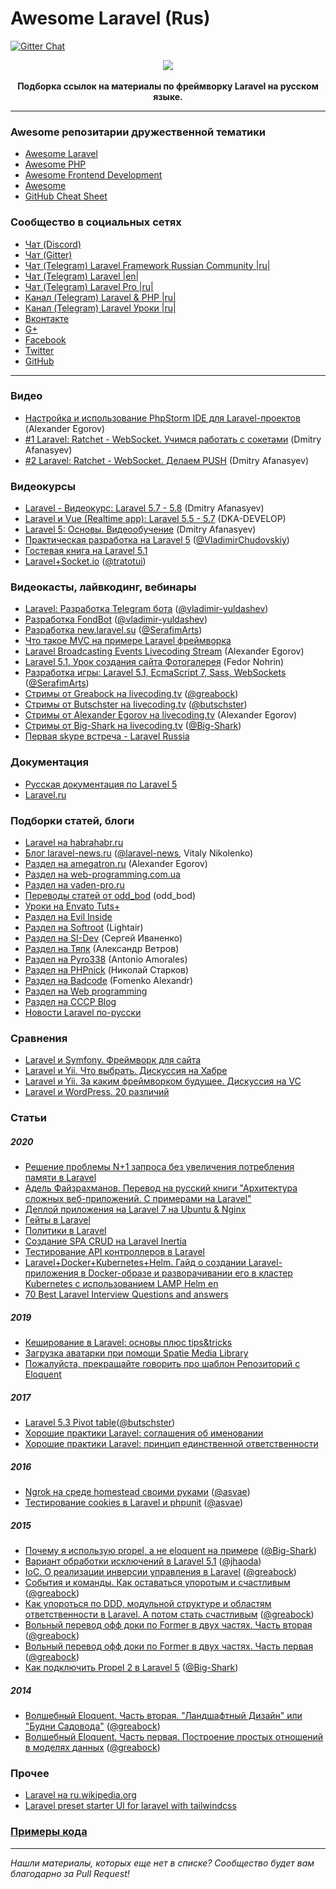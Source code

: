 Awesome Laravel (Rus)
====
[![Gitter Chat](https://img.shields.io/badge/Laravel-RUS-blue.svg)](https://discord.gg/mrkXUzV)

<p align="center">
    <img src="https://avatars3.githubusercontent.com/u/5966874?v=3&s=200"><br><br>
    <strong>Подборка ссылок на материалы по фреймворку Laravel на русском языке.</strong><br>
</p>

---
### Awesome репозитарии дружественной тематики
+ [Awesome Laravel](https://github.com/chiraggude/awesome-laravel)
+ [Awesome PHP](https://github.com/ziadoz/awesome-php)
+ [Awesome Frontend Development](https://github.com/dypsilon/frontend-dev-bookmarks)
+ [Awesome](https://github.com/sindresorhus/awesome)
+ [GitHub Cheat Sheet](https://github.com/tiimgreen/github-cheat-sheet)

### Сообщество в социальных сетях

+ [Чат (Discord)](https://discord.gg/mrkXUzV)
+ [Чат (Gitter)](https://gitter.im/LaravelRUS/chat)
+ [Чат (Telegram) Laravel Framework Russian Community |ru|](https://t.me/laravelrus)
+ [Чат (Telegram) Laravel |en|](https://t.me/Laravel)
+ [Чат (Telegram) Laravel Pro |ru|](https://t.me/laravel_pro)
+ [Канал (Telegram) Laravel & PHP |ru|](https://t.me/laravelru)
+ [Канал (Telegram) Laravel Уроки |ru|](https://t.me/laravel_it)
+ [Вконтакте](http://vk.com/laravel_rus)
+ [G+](https://plus.google.com/communities/101989042587233170707)
+ [Facebook](https://www.facebook.com/LaravelRus)
+ [Twitter](https://twitter.com/LaravelRUS)
+ [GitHub](https://github.com/LaravelRUS)

----

### Видео
+ [Настройка и использование PhpStorm IDE для Laravel-проектов](http://www.youtube.com/watch?v=oe6lN9mGxs4) (Alexander Egorov)
+ [#1 Laravel: Ratchet - WebSocket. Учимся работать с сокетами](https://www.youtube.com/watch?v=TuH8-kYxGGU) (Dmitry Afanasyev)
+ [#2 Laravel: Ratchet - WebSocket. Делаем PUSH](https://www.youtube.com/watch?v=wXCORk5xXPs) (Dmitry Afanasyev)


### Видеокурсы
+ [Laravel - Видеокурс: Laravel 5.7 - 5.8](https://www.youtube.com/playlist?list=PLoonZ8wII66iP0fJPHhkLXa3k7CMef9ak) (Dmitry Afanasyev)
+ [Laravel и Vue (Realtime app): Laravel 5.5 - 5.7](https://www.youtube.com/playlist?list=PLD5U-C5KK50X1KcfueA73sGSjBsd8vgVG) (DKA-DEVELOP)
+ [Laravel 5: Основы. Видеообучение](https://www.youtube.com/playlist?list=PLoonZ8wII66h7pF6CFPzK3pVhTWo3DL9G) (Dmitry Afanasyev)
+ [Практическая разработка на Laravel 5](https://www.youtube.com/playlist?list=PL82X9fw4S8uA4KA80i8ByAxJJGyi6CaYV) ([@VladimirChudovskiy](https://github.com/VladimirChudovskiy))
+ [Гостевая книга на Laravel 5.1](https://www.youtube.com/playlist?list=PLY4rE9dstrJy1xVuLZ5BEVLEGjGA_fN8N)
+ [Laravel+Socket.io](https://www.youtube.com/playlist?list=PLEyOhcqU3T9WgpfyXFSrcAX9cQ-ZbdBiJ) ([@tratotui](https://github.com/tratotui))


### Видеокасты, лайвкодинг, вебинары
+ [Laravel: Разработка Telegram бота](https://www.youtube.com/playlist?list=PL9RfYZyrwbLM77fKQCaA8gct-61_2FJrb) ([@vladimir-yuldashev](https://github.com/vladimir-yuldashev))
+ [Разработка FondBot](https://www.youtube.com/playlist?list=PL9RfYZyrwbLMifEUWMO4jIlqII_u_HUsB) ([@vladimir-yuldashev](https://github.com/vladimir-yuldashev))
+ [Разработка new.laravel.su](https://www.youtube.com/playlist?list=PLDI5V3o4oKBV67eeV3zIDWYTsdU28chMb) ([@SerafimArts](https://github.com/SerafimArts))
+ [Что такое MVC на примере Laravel фреймворка](https://www.youtube.com/watch?v=BD3QVM2upYI)
+ [Laravel Broadcasting Events Livecoding Stream](http://www.youtube.com/watch?v=Rc9kr6wXIYE) (Alexander Egorov)
+ [Laravel 5.1. Урок создания сайта Фотогалерея](https://www.youtube.com/playlist?list=PL4ASp3UmXSuw-n7TCyvrdS3qNPprA7svW) (Fedor Nohrin)
+ [Разработка игры: Laravel 5.1, EcmaScript 7, Sass, WebSockets](https://www.youtube.com/playlist?list=PLDI5V3o4oKBXfO8QbL52cF68UJyqvQ3oV) ([@SerafimArts](https://github.com/SerafimArts))
+ [Стримы от Greabock на livecoding.tv](https://www.livecoding.tv/greabock/videos/) ([@greabock](https://github.com/greabock))
+ [Стримы от Butschster на livecoding.tv](https://www.livecoding.tv/butschster/videos/) ([@butschster](https://github.com/butschster))
+ [Стримы от Alexander Egorov на livecoding.tv](https://www.livecoding.tv/greabock/videos/) (Alexander Egorov)
+ [Стримы от Big-Shark на livecoding.tv](https://www.livecoding.tv/big_shark/videos/) ([@Big-Shark](https://github.com/Big-Shark))
+ [Первая skype встреча - Laravel Russia](https://www.youtube.com/watch?v=zv-nelkk23E)


### Документация
+ [Русская документация по Laravel 5](http://laravel.su/docs/5.4/)
+ [Laravel.ru](http://laravel.ru)


### Подборки статей, блоги
+ [Laravel на habrahabr.ru](http://habrahabr.ru/hub/laravel/)
+ [Блог laravel-news.ru](https://laravel-news.ru) ([@laravel-news](https://github.com/laravel-news), Vitaly Nikolenko)
+ [Раздел на amegatron.ru](http://amegatron.ru/category/laravel/) (Alexander Egorov)
+ [Раздел на web-programming.com.ua](http://web-programming.com.ua/category/laravel/)
+ [Раздел на vaden-pro.ru](http://vaden-pro.ru/blog/laravel)
+ [Переводы статей от odd_bod](https://laravel.ru/~odd_bod/posts) (odd_bod)
+ [Уроки на Envato Tuts+](https://code.tutsplus.com/ru/categories/laravel)
+ [Раздел на Evil Inside](https://evilinside.ru/laravel/)
+ [Раздел на Softroot](https://softroot.ru/tag/laravel/) (Lightair)
+ [Раздел на SI-Dev](https://si-dev.com/ru/blog/categories/laravel) (Сергей Иваненко)
+ [Раздел на Тяпк](https://tyapk.ru/blog/category/laravel) (Александр Ветров)
+ [Раздел на Pyro338](https://pyro338.ru/category/shpargalki/laravel/) (Antonio Amorales)
+ [Раздел на PHPnick](https://phpnick.ru/posts/tag/laravel) (Николай Старков)
+ [Раздел на Badcode](https://badcode.ru/tag/laravel/) (Fomenko Alexandr)
+ [Раздел на Web programming](https://web-programming.com.ua/category/laravel/)
+ [Раздел на СССР Blog](http://cccp-blog.com/laravel)
+ [Новости Laravel по-русски](https://laravelnews.ru/)


### Сравнения
+ [Laravel и Symfony. Фреймворк для сайта](https://arduinoplus.ru/laravel-ili-symfony/)
+ [Laravel и Yii. Что выбрать. Дискуссия на Хабре](https://habr.com/ru/post/353434/)
+ [Laravel и Yii. За каким фреймворком будущее. Дискуссия на VC](https://vc.ru/flood/52013-yii-vs-laravel-za-kakim-freymvorkom-budushchee)
+ [Laravel и WordPress. 20 различий](https://flagstudio.ru/blog/20-razlichij-wordpress-i-laravel)


### Статьи

##### 2020
+ [Решение проблемы N+1 запроса без увеличения потребления памяти в Laravel](https://habr.com/ru/post/508544/)
+ [Адель Файзрахманов. Перевод на русский книги "Архитектура сложных веб-приложений. С примерами на Laravel"](https://github.com/adelf/acwa_book_ru)
+ [Деплой приложения на Laravel 7 на Ubuntu & Nginx](https://habr.com/ru/post/508162/)
+ [Гейты в Laravel](https://laravel.demiart.ru/laravel-gates/)
+ [Политики в Laravel](https://laravel.demiart.ru/laravel-policy/)
+ [Создание SPA CRUD на Laravel Inertia](https://laravel.demiart.ru/laravel-inertia-js-crud/)
+ [Тестирование API контроллеров в Laravel](https://medium.com/@butschster/%D1%82%D0%B5%D1%81%D1%82%D0%B8%D1%80%D0%BE%D0%B2%D0%B0%D0%BD%D0%B8%D0%B5-%D0%BA%D0%BE%D0%BD%D1%82%D1%80%D0%BE%D0%BB%D0%BB%D0%B5%D1%80%D0%BE%D0%B2-%D0%B2-laravel-c50a3f4d7195)
+ [Laravel+Docker+Kubernetes+Helm. Гайд о создании Laravel-приложения в Docker-образе и разворачивании его в кластер Kubernetes с использованием LAMP Helm en](https://www.digitalocean.com/community/tutorials/how-to-deploy-laravel-7-and-mysql-on-kubernetes-using-helm)
+ [70 Best Laravel Interview Questions and answers](https://devdojo.com/devquora/70-best-laravel-interview-questions-and-answers)

##### 2019
+ [Кеширование в Laravel: основы плюс tips&tricks](https://m.habr.com/ru/post/463495/)
+ [Загрузка аватарки при помощи Spatie Media Library](https://laravel.demiart.ru/uploading-avatar-images/)
+ [Пожалуйста, прекращайте говорить про шаблон Репозиторий с Eloquent](https://m.habr.com/ru/post/444688/)

##### 2017
+ [Laravel 5.3 Pivot table](https://medium.com/@butschster/laravel-pivot-table-4808827cf567#.65njg3336)([@butschster](https://github.com/butschster))
+ [Хорошие практики Laravel: соглашения об именовании](https://laravel.ru/posts/889)
+ [Хорошие практики Laravel: принцип единственной ответственности](https://laravel.ru/posts/864)

##### 2016
+ [Ngrok на среде homestead своими руками](https://gist.github.com/asvae/64007501c6da91d2abac) ([@asvae](https://github.com/asvae))
+ [Тестирование cookies в Laravel и phpunit](https://gist.github.com/asvae/7a80606df00df4423ef7) ([@asvae](https://github.com/asvae))

##### 2015
+ [Почему я использую propel, а не eloquent на примере](https://gist.github.com/Big-Shark/bafe87c66c716a04aabc) ([@Big-Shark](https://github.com/Big-Shark))
+ [Вариант обработки исключений в Laravel 5.1](https://gist.github.com/jhaoda/641fb4294216bc719376) ([@jhaoda](https://github.com/jhaoda))
+ [IoC. О реализации инверсии управления в Laravel](https://gist.github.com/greabock/02c13c428304c5ce9ec4) ([@greabock](https://github.com/greabock))
+ [События и команды. Как оставаться упоротым и счастливым](https://gist.github.com/greabock/f06bc85cb2659b7d474b) ([@greabock](https://github.com/greabock))
+ [Как упороться по DDD, модульной структуре и областям ответственности в Laravel. А потом стать счастливым](https://gist.github.com/greabock/48787baab768b519f21c) ([@greabock](https://github.com/greabock))
+ [Вольный перевод офф доки по Former в двух частях. Часть вторая](https://gist.github.com/greabock/124a7896ca124522768b) ([@greabock](https://github.com/greabock))
+ [Вольный перевод офф доки по Former в двух частях. Часть первая](https://gist.github.com/greabock/5e1be5e8b97cededb7fe) ([@greabock](https://github.com/greabock))
+ [Как подключить Propel 2 в Laravel 5](https://gist.github.com/Big-Shark/6281b36af7765c0cb89f) ([@Big-Shark](https://github.com/Big-Shark))

##### 2014
+ [Волшебный Eloquent. Часть вторая. "Ландшафтный Дизайн" или "Будни Садовода"](https://gist.github.com/greabock/e63da9e3d1b26e6cd7a3) ([@greabock](https://github.com/greabock))
+ [Волшебный Eloquent. Часть первая. Построение простых отношений в моделях данных](https://gist.github.com/greabock/3d1611c1125f5340f491) ([@greabock](https://github.com/greabock))


### Прочее
+ [Laravel на ru.wikipedia.org](https://ru.wikipedia.org/wiki/Laravel)
+ [Laravel preset starter UI for laravel with tailwindcss](https://github.com/tailwindcomponents/laravel-preset)


### [Примеры кода](https://github.com/helix4d/awesome-laravel-rus/blob/master/examples.md)

----
*Нашли материалы, которых еще нет в списке? Сообщество будет вам благодарно за Pull Request!*
